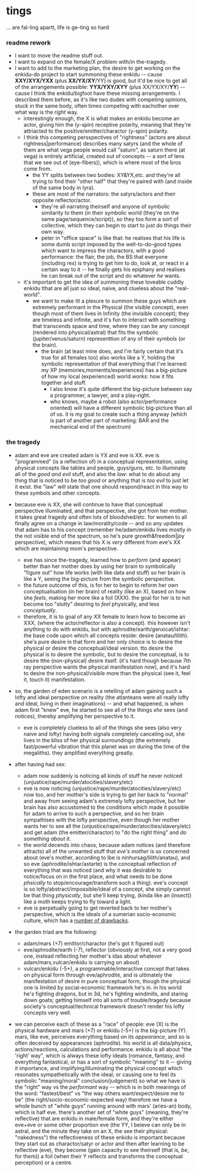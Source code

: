# tings

... are fal-ling apartt, life is ge-ting so hard

### readme rework

- I want to move the readme stuff out.
- I want to expand on the female/X problem with/in the-tragedy.
- I want to add to the marketing plan, the desire to get working on the enkidu-do project to start summoning these enkidu -- cause **XXY/XYX/YXX** (plus **XX/YX/XY**/YY) is good, but it'd be nice to get all of the arrangements possible: **YYX/YXY/XYY** (plus XX/YX/XY/**YY**) -- cause I think the enkidu/bigfoot have these missing arrangements. I described them before, as it's like two dudes with competing opinions, stuck in the same body, often times competing with eachother over what way is the *right* way.
  - interestingly enough, the X is what makes an enkidu become an actor, giving him the (y-spin) receptive polarity, meaning that they're attriacted to the positive/emitter/charactor (y-spin) polarity.
  - I think this competing persspectives of "rightness" (actors are about rightness|performance) describes many satyrs (and the whole of them are what vega people would call "saturn", as saturn there (at vega) is entirely artificial, created out of concepts -- a sort of lens that we see out of (eye-fibers)), which is where most of the bros come from.
    - the YY splits between two bodies: XY&YX,etc. and they're all trying to find their "other half" that they're paired with (and inside of the same body in lyra).
    - these are most of the narrators: the satyrs/actors and their opposite reflector/actor.
      - they're all narrating theirself and anyone of symbolic similarity to them (in their symbolic world (they're on the same page/sequence/script)), so they too form a sort of collective, which they can begin to start to just do things their own way.
      - peter in "office space" is like that: he realises that his life is some dumb script imposed by the well-to-do-good types which want to impress the charactors, with a good performance: the flair, the job, the BS that everyone (including rex) is trying to get him to do, look at, or react in a certain way to it -- he finally gets his epiphany and realises he can break out of the script and do whatever *he* wants.
  - it's important to get the idea of summoning these loveable cuddly enkidu tthat are all just so ideal, naive, and clueless about the "real-world".
    - we want to make itt a plesure to summon these guys which are extremely performant in the Physical (the visible concept), even though most of them lives in Infinity (the invisible concept); they are timeless and infinite, and it's fun to interact with something that transcends space and time, where they can be any concept (rendered into physical/astral) that fits the symbolic (jupiter/venus/saturn) representtion of any of their symbols (or the brain).
      - the brain (at least mine does, and I'm fairly certain that it's true for all females too) also works like a Y, holding the symbolic representation of that everything that I've learned: my XP (memories,momentts/experiences) has a big-picture of how my local (experienced) world *works*: how it fits together and stuff.
        - I also know it's quite different the big-picture between say a programmer, a lawyer, and a play-right.
        - who knows, maybe a robot (also actor/performance oriented) will have a different symbolic big-picture than all of us. it is my goal to create such a thing anyway (which is part of another part of marketing: BAR and the mechanical end of the spectrum)

### the tragedy

- adam and eve are created adam is YX and eve is XX. eve is "programmed" (is a reflection of) in a conceptual representation, using physical concepts like tables and people, guys/guns, etc. to illuminate all of the *good and evil* stuff, and also the *law*: what to do about any thing that is noticed to be *too good* or anything that is *too evil* to just let it exist. the "law" will state that one should respond/react in this way to these symbols and other concepts.
- because eve is XX, she will continue to have that conceptual perspective illuminated, and that perspective, she got from her mother. it takes great tragedy and often lots of bloodshed/etc. for women to all finally agree on a change in law/morality/code -- and so any updates that adam has to his concept (remember he/adam/enkidu lives mostly in the not visible end of the spectrum, so he's pure growth&freedom|joy perspective), which means that his X is *very* different from eve's XX which are maintaining mom's perspective.
  - eve has since the-tragedy, learned how to *perform* (and appear) better than her mother does by using her brain to symbolically "figure out" how life works (with like data and stuff) so her brain is like a Y, seeing the big-picture from the symbolic perspective.
  - the future outcome of this, is for her to begin to reform her own conceptualisation (in her brain) of reality (like an X), based on how she *feels*, making her more like a foil (XXX). the goal for her is to not become too "slutty" desiring to *feel* physically, and less *conceptually*.
  - therefore, it is to goal of any XX female to learn how to become an XXX, (where the actor/reflector is also a concept). this however isn't anything to do with enkidu, but with aphrodite/earth/genxicat/ishtar: the base code upon which all concepts reside: desire (anatau/lilith). she's pure desire in that form and her only choice is to desire the physical or desire the conceptual/ideal version. tto desire the physical is to desire the symbolic, but to desire the conceptual, is to desire tthe (non-physical) desire itself. (it's hard though because 7th ray perspective wants the physical manifestation *now*), and it's hard to desire the non-physical/visible more than the physical (see it, feel it, touch it) manifestation.
- so, the garden of eden scenario is a retelling of adam gaining such a lofty and ideal perspective on reality (the atlanteans were all really lofty and ideal, living in their imaginations) -- and what happened, is when adam first "knew" eve, he started to see all of the things *she* sees (and notices), thereby amplifying her perspective to it.
  - eve is completely clueless to all of the things she sees (also very naive and lofty) having both signals completely canceling out, she lives in the bliss of her physical surroundings (the extremely fast/powerful vibration that this planet was on during the time of the megaliths). they amplified everything greatly.
- after having had sex:
  - adam now suddenly is noticing all kinds of stuff he never noticed (unjustice/rape/murder/atocities/slavery/etc)
  - eve is now noticing (unjustice/rape/murder/atocities/slavery/etc) now too, and her mother's side is trying to get her back to "normal" and away from seeing adam's extremely lofty perspective, but her brain has also accustomed to the conditions which made it possible for adam to arrive to such a perspective, and so her brain sympathises with the lofty perspective, even though her mother wants her to see all the (unjustice/rape/murder/atocities/slavery/etc) and get adam (the emitter/charactor) to "do the right thing" and *do something about it*.
  - the world decends into chaos, because adam notices (and therefore attracts) all of the unwanted stuff that *eve's mother* is so concerned about (eve's mother, according to lbe is ninhursag/lilith/anatau), and so eve (aphrodite/ishtar/astarte) is the conceptual reflection of everything that was noticed (and why it was desirable to notice/focus on in the first place, and what needs to be done *phsically* to stop/encourage/transform such a thing). eve's concept is so lofty/abstract/impossible/ideal of a concept, she simply cannot be that thing *physically*, but she'll keep trying, (kinda like an (insect)) like a moth keeps trying to fly toward a light.
  - eve is perpetually going to get reverted back to her mother's perspective, which is the ideals of a sumerian socio-economic culture, which has a [number of drawbacks](/sumerian-drawbacks.md).

- the garden triad are the following:
  - adam/mars (+7) emittor/charactor (he's got it figured out)
  - eve/aphrodite/earth (-7), reflector (obviously at first, not a very good one, instead reflecting her mother's idas about whatever adam/mars,vulcan/enkidu is carrying on about)
  - vulcan/enkidu (-5+), a programmable/interactive concept that takes on physical form through eve/aphrodite, and is ultimately the manifestation of desire in pure conceptual form, though the physical one is limited by social-economic framework he's in. in his world he's fighting dragons, but in 3d, he's fighting windmills, and staring down goats; getting himself into all sorts of trouble/tragedy because society's conceptual/technical framework doesn't render his lofty concepts very well.
- we can perceive each of these as a "race" of people: eve (X) is the physical hardware and mars (+7) or enkidu (-5+) is the big-picture (Y).
  mars, like eve, perceives everything based on its *appearance*, and so is often deceived by appearances (aphrodite). his world is all data/physics, actions/reactions, calculations and performance.
  enkidu is all about "the 'right' way", which is always these lofty ideals (romance, fantasy, and everything fantastical, or has a sort of symbolic "meaning" to it
    -- giving it importance, and implifying/illuminating the physical concept which resonates sympathetically with the ideal; or causing one to feel its symbolic "meaning/moral" conclusion/judgement)
    so what we have is the "right" way vs the *performant* way -- which is in both meanings of the word: "fastest/best" vs "the way others want/expect/desire me to be" (the right/socio-economic-expected way)
  therefore we have a whole bunch of "white guys" running around with mars' (aries-an) body, which is half eve.
  there's another set of "white guys" (meaning, they're reflective) that are enkidu in male/female form, and they're either eve+eve or some other proportion eve (the YY, I beieve can only be in astral, and the minute they take on an X, the see their physical: "nakedness")
    the reflectiveness of these enkidu is important because they start out as charactor/satyr or actor and then after learning to be reflective (eve), they become (gain capacity to see theirself (that is, *be*, for them)) a foil (when their Y reflects and transforms the conceptual perception) or a centre.